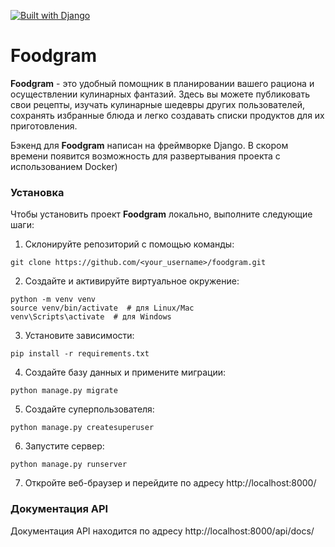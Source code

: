 [![Built with Django](https://img.shields.io/badge/built%20with-Django-blue.svg)](https://www.djangoproject.com/)

# Foodgram

**Foodgram** - это удобный помощник в планировании вашего рациона и осуществлении кулинарных фантазий. Здесь вы можете публиковать свои рецепты, изучать кулинарные шедевры других пользователей, сохранять избранные блюда и легко создавать списки продуктов для их приготовления.

Бэкенд для **Foodgram** написан на фреймворке Django.
В скором времени появится возможность для развертывания проекта с использованием Docker)

### Установка

Чтобы установить проект **Foodgram** локально, выполните следующие шаги:

1. Склонируйте репозиторий с помощью команды:

```
git clone https://github.com/<your_username>/foodgram.git
```

2. Создайте и активируйте виртуальное окружение:

```
python -m venv venv
source venv/bin/activate  # для Linux/Mac
venv\Scripts\activate  # для Windows
```

3. Установите зависимости:

```
pip install -r requirements.txt
```

4. Создайте базу данных и примените миграции:

```
python manage.py migrate
```

5. Создайте суперпользователя:

```
python manage.py createsuperuser
```

6. Запустите сервер:

```
python manage.py runserver
```

7. Откройте веб-браузер и перейдите по адресу http://localhost:8000/


### Документация API

Документация API находится по адресу http://localhost:8000/api/docs/